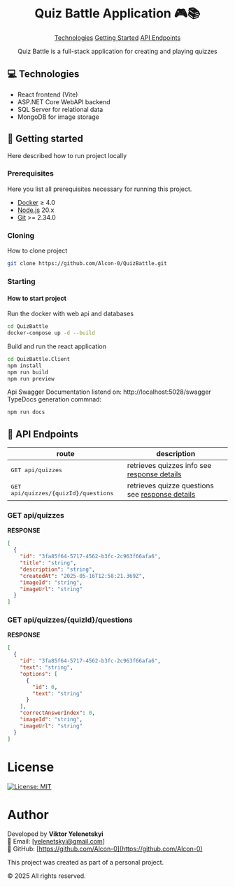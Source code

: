 
<h1 align="center" style="font-weight: bold;"> Quiz Battle Application 🎮📚</h1>

<p align="center">
<a href="#tech">Technologies</a>
<a href="#started">Getting Started</a>
<a href="#routes">API Endpoints</a>

 
</p>


<p align="center">Quiz Battle is a full-stack application for creating and playing quizzes</p>



<h2 id="technologies">💻 Technologies</h2>

- React frontend (Vite)
- ASP.NET Core WebAPI backend
- SQL Server for relational data
- MongoDB for image storage

<h2 id="started">🚀 Getting started</h2>

Here described how to run project locally

<h3>Prerequisites</h3>

Here you list all prerequisites necessary for running this project.

- [Docker](https://docs.docker.com/desktop/release-notes/) ≥ 4.0
- [Node.js](https://nodejs.org/en/download) 20.x
- [Git](https://git-scm.com/downloads) >= 2.34.0

<h3>Cloning</h3>

How to clone project

```bash
git clone https://github.com/Alcon-0/QuizBattle.git
```

<h3>Starting</h3>

#### How to start project

Run the docker with web api and databases
```bash 
cd QuizBattle
docker-compose up -d --build
```
Build and run the react application
```bash 
cd QuizBattle.Client
npm install
npm run build
npm run preview
```

Api Swagger Documentation listend on:
http://localhost:5028/swagger
TypeDocs generation commnad:
```bash 
npm run docs
```


<h2 id="routes">📍 API Endpoints</h2>



| route               | description                                          
|----------------------|-----------------------------------------------------
| <kbd>GET api/quizzes</kbd>     | retrieves quizzes info see [response details](#get-auth-detail)
| <kbd>GET api/quizzes/{quizId}/questions</kbd>     | retrieves quizze questions see [response details](#post-auth-detail)

<h3 id="get-auth-detail">GET api/quizzes</h3>

**RESPONSE**
```json
[
  {
    "id": "3fa85f64-5717-4562-b3fc-2c963f66afa6",
    "title": "string",
    "description": "string",
    "createdAt": "2025-05-16T12:58:21.369Z",
    "imageId": "string",
    "imageUrl": "string"
  }
]
```

<h3 id="post-auth-detail">GET api/quizzes/{quizId}/questions</h3>

**RESPONSE**
```json
[
  {
    "id": "3fa85f64-5717-4562-b3fc-2c963f66afa6",
    "text": "string",
    "options": [
      {
        "id": 0,
        "text": "string"
      }
    ],
    "correctAnswerIndex": 0,
    "imageId": "string",
    "imageUrl": "string"
  }
]
```


# License

[![License: MIT](https://img.shields.io/badge/License-MIT-yellow.svg)](LICENSE)

# Author

Developed by **Viktor Yelenetskyi**  
📧 Email: [yelenetskyi@gmail.com]  
💼 GitHub: [https://github.com/Alcon-0](https://github.com/Alcon-0)

This project was created as part of a personal project.

© 2025 All rights reserved.


